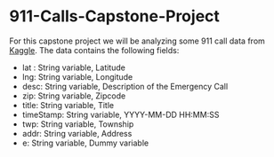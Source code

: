 # 911-Calls-Capstone-Project


For this capstone project we will be analyzing some 911 call data from [Kaggle](https://www.kaggle.com/mchirico/montcoalert). The data contains the following fields:
* lat : String variable, Latitude
* lng: String variable, Longitude
* desc: String variable, Description of the Emergency Call
* zip: String variable, Zipcode
* title: String variable, Title
* timeStamp: String variable, YYYY-MM-DD HH:MM:SS
* twp: String variable, Township
* addr: String variable, Address
* e: String variable, Dummy variable

